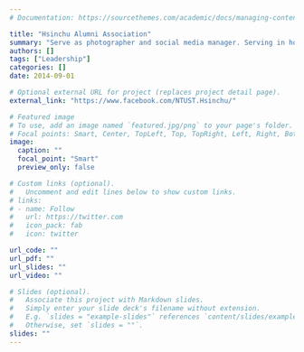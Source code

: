 ```yaml
---
# Documentation: https://sourcethemes.com/academic/docs/managing-content/

title: "Hsinchu Alumni Association"
summary: "Serve as photographer and social media manager. Serving in hometown for elementary school students in 2014."
authors: []
tags: ["Leadership"]
categories: []
date: 2014-09-01

# Optional external URL for project (replaces project detail page).
external_link: "https://www.facebook.com/NTUST.Hsinchu/"

# Featured image
# To use, add an image named `featured.jpg/png` to your page's folder.
# Focal points: Smart, Center, TopLeft, Top, TopRight, Left, Right, BottomLeft, Bottom, BottomRight.
image:
  caption: ""
  focal_point: "Smart"
  preview_only: false

# Custom links (optional).
#   Uncomment and edit lines below to show custom links.
# links:
# - name: Follow
#   url: https://twitter.com
#   icon_pack: fab
#   icon: twitter

url_code: ""
url_pdf: ""
url_slides: ""
url_video: ""

# Slides (optional).
#   Associate this project with Markdown slides.
#   Simply enter your slide deck's filename without extension.
#   E.g. `slides = "example-slides"` references `content/slides/example-slides.md`.
#   Otherwise, set `slides = ""`.
slides: ""
---
```

